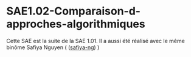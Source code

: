 # SAE1.02-Comparaison-d-approches-algorithmiques

Cette SAE est la suite de la SAE 1.01. Il a aussi été réalisé avec le même binôme Safiya Nguyen ( ([safiya-ng](https://github.com/safiya-ng)) )
